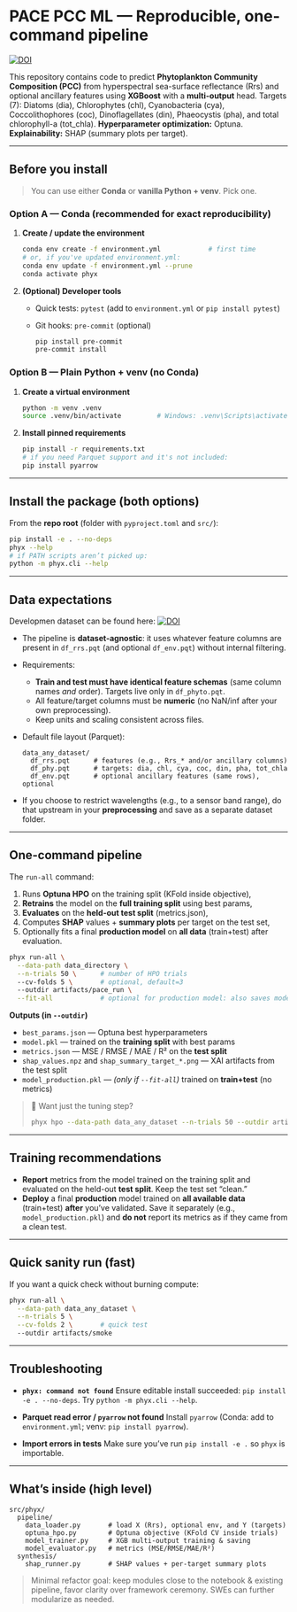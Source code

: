 # PACE PCC ML — Reproducible, one-command pipeline

[![DOI](https://zenodo.org/badge/DOI/10.5281/zenodo.17281671.svg)](https://doi.org/10.5281/zenodo.17281671)

This repository contains code to predict **Phytoplankton Community Composition (PCC)** from hyperspectral sea-surface reflectance (Rrs) and optional ancillary features using **XGBoost** with a **multi-output** head. Targets (7): Diatoms (dia), Chlorophytes (chl), Cyanobacteria (cya), Coccolithophores (coc), Dinoflagellates (din), Phaeocystis (pha), and total chlorophyll-a (tot\_chla).
**Hyperparameter optimization:** Optuna.
**Explainability:** SHAP (summary plots per target).

---

## Before you install

> You can use either **Conda** or **vanilla Python + venv**. Pick one.

### Option A — Conda (recommended for exact reproducibility)

1. **Create / update the environment**

   ```bash
   conda env create -f environment.yml            # first time
   # or, if you've updated environment.yml:
   conda env update -f environment.yml --prune
   conda activate phyx
   ```
2. **(Optional) Developer tools**

   * Quick tests: `pytest` (add to `environment.yml` or `pip install pytest`)
   * Git hooks: `pre-commit` (optional)

     ```bash
     pip install pre-commit
     pre-commit install
     ```

### Option B — Plain Python + venv (no Conda)

1. **Create a virtual environment**

   ```bash
   python -m venv .venv
   source .venv/bin/activate         # Windows: .venv\Scripts\activate
   ```

2. **Install pinned requirements**

   ```bash
   pip install -r requirements.txt
   # if you need Parquet support and it's not included:
   pip install pyarrow
   ```

---

## Install the package (both options)

From the **repo root** (folder with `pyproject.toml` and `src/`):

```bash
pip install -e . --no-deps
phyx --help
# if PATH scripts aren’t picked up:
python -m phyx.cli --help
```

---

## Data expectations

Developmen dataset can be found here:  [![DOI](https://zenodo.org/badge/DOI/10.5281/zenodo.17281390.svg)](https://doi.org/10.5281/zenodo.17281390)
* The pipeline is **dataset-agnostic**: it uses whatever feature columns are present in `df_rrs.pqt` (and optional `df_env.pqt`) without internal filtering.
* Requirements:

  * **Train and test must have identical feature schemas** (same column names *and* order). Targets live only in `df_phyto.pqt`.
  * All feature/target columns must be **numeric** (no NaN/inf after your own preprocessing).
  * Keep units and scaling consistent across files.
* Default file layout (Parquet):

  ```
  data_any_dataset/
    df_rrs.pqt      # features (e.g., Rrs_* and/or ancillary columns)
    df_phy.pqt      # targets: dia, chl, cya, coc, din, pha, tot_chla
    df_env.pqt      # optional ancillary features (same rows), optional
  ```
* If you choose to restrict wavelengths (e.g., to a sensor band range), do that upstream in your **preprocessing** and save as a separate dataset folder.

---

## One-command pipeline

The `run-all` command:

1. Runs **Optuna HPO** on the training split (KFold inside objective),
2. **Retrains** the model on the **full training split** using best params,
3. **Evaluates** on the **held-out test split** (metrics.json),
4. Computes **SHAP** values + **summary plots** per target on the test set,
5. Optionally fits a final **production model** on **all data** (train+test) after evaluation.

```bash
phyx run-all \
  --data-path data_directory \
  --n-trials 50 \      # number of HPO trials
  --cv-folds 5 \       # optional, default=3
  --outdir artifacts/pace_run \
  --fit-all            # optional for production model: also saves model_production.pkl (trained on ALL data - train + test)
```

**Outputs (in `--outdir`)**

* `best_params.json` — Optuna best hyperparameters
* `model.pkl` — trained on the **training split** with best params
* `metrics.json` — MSE / RMSE / MAE / R² on the **test split**
* `shap_values.npz` and `shap_summary_target_*.png` — XAI artifacts from the test split
* `model_production.pkl` — *(only if `--fit-all`)* trained on **train+test** (no metrics)

> 🔁 Want just the tuning step?
>
> ```bash
> phyx hpo --data-path data_any_dataset --n-trials 50 --outdir artifacts/hpo
> ```

---

## Training recommendations

* **Report** metrics from the model trained on the training split and evaluated on the held-out **test split**. Keep the test set “clean.”
* **Deploy** a final **production** model trained on **all available data** (train+test) **after** you’ve validated. Save it separately (e.g., `model_production.pkl`) and **do not** report its metrics as if they came from a clean test.

---

## Quick sanity run (fast)

If you want a quick check without burning compute:

```bash
phyx run-all \
  --data-path data_any_dataset \
  --n-trials 5 \
  --cv-folds 2 \       # quick test
  --outdir artifacts/smoke
```

---

## Troubleshooting

* **`phyx: command not found`**
  Ensure editable install succeeded: `pip install -e . --no-deps`.
  Try `python -m phyx.cli --help`.

* **Parquet read error / `pyarrow` not found**
  Install `pyarrow` (Conda: add to `environment.yml`; venv: `pip install pyarrow`).

* **Import errors in tests**
  Make sure you’ve run `pip install -e .` so `phyx` is importable.

---

## What’s inside (high level)

```
src/phyx/
  pipeline/
    data_loader.py       # load X (Rrs), optional env, and Y (targets)
    optuna_hpo.py        # Optuna objective (KFold CV inside trials)
    model_trainer.py     # XGB multi-output training & saving
    model_evaluator.py   # metrics (MSE/RMSE/MAE/R²)
  synthesis/
    shap_runner.py       # SHAP values + per-target summary plots
```

> Minimal refactor goal: keep modules close to the notebook & existing pipeline, favor clarity over framework ceremony. SWEs can further modularize as needed.
